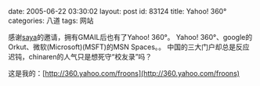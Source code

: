 date: 2005-06-22 03:30:02
layout: post
id: 83124
title: Yahoo! 360°
categories: 八道
tags: 网站



感谢[saya](http://360.yahoo.com/saya1888)的邀请，拥有GMAIL后也有了Yahoo! 360°。
Yahoo! 360°、google的Orkut、微软(Microsoft)(MSFT)的MSN Spaces。。
中国的三大门户却总是反应迟钝，chinaren的人气只是想死守“校友录”吗？

这是我的：[http://360.yahoo.com/froons](http://360.yahoo.com/froons)


